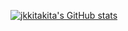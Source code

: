 [![jkkitakita's GitHub stats](https://github-readme-stats.vercel.app/api?username=jkkitakita)](https://github.com/anuraghazra/github-readme-stats)

<!--
**jkkitakita/jkkitakita** is a ✨ _special_ ✨ repository because its `README.md` (this file) appears on your GitHub profile.

Here are some ideas to get you started:

- 🔭 I’m currently working on ...
- 🌱 I’m currently learning ...
- 👯 I’m looking to collaborate on ...
- 🤔 I’m looking for help with ...
- 💬 Ask me about ...
- 📫 How to reach me: ...
- 😄 Pronouns: ...
- ⚡ Fun fact: ...
-->
